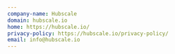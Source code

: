 ```yaml
---
company-name: Hubscale
domain: hubscale.io
home: https://hubscale.io/
privacy-policy: https://hubscale.io/privacy-policy/
email: info@hubscale.io
---
```




